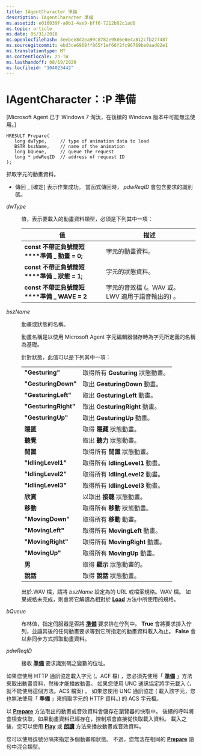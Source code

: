 ```yaml
---
title: IAgentCharacter 準備
description: IAgentCharacter 準備
ms.assetid: e016039f-a0b1-4ae9-bff6-7212b02c1ad8
ms.topic: article
ms.date: 05/31/2018
ms.openlocfilehash: 3eebee8d2ea99c8782e9506e0e4a812cfb277487
ms.sourcegitcommit: ebd3ce6908ff865f1ef66f2fc96769be0aad82e1
ms.translationtype: MT
ms.contentlocale: zh-TW
ms.lasthandoff: 08/19/2020
ms.locfileid: "104023442"
---
```

# <a name="iagentcharacterprepare"></a>IAgentCharacter：:P 準備

\[Microsoft Agent 已于 Windows 7 淘汰，在後續的 Windows 版本中可能無法使用。\]

``` syntax
HRESULT Prepare(
   long dwType,     // type of animation data to load
   BSTR bszName,    // name of the animation 
   long bQueue,     // queue the request
   long * pdwReqID  // address of request ID
);
```

抓取字元的動畫資料。

-   傳回 \_ [確定] 表示作業成功。 當函式傳回時， *pdwReqID* 會包含要求的識別碼。

<dl> <dt>

<span id="dwType"></span><span id="dwtype"></span><span id="DWTYPE"></span>*dwType*
</dt> <dd>

值，表示要載入的動畫資料類型，必須是下列其中一項：



| 值                                                           | 描述                                                |
|-----------------------------------------------------------------|------------------------------------------------------------|
| **const 不帶正負號簡短****準備 \_ 動畫 = 0;**<br/> | 字元的動畫資料。                              |
| **const 不帶正負號簡短****準備 \_ 狀態 = 1;**<br/>     | 字元的狀態資料。                                  |
| **const 不帶正負號簡短****準備 \_ WAVE = 2**<br/>       | 字元的音效檔 (。WAV 或。LWV 適用于語音輸出的) 。 |



 

</dd> <dt>

<span id="bszName"></span><span id="bszname"></span><span id="BSZNAME"></span>*bszName*
</dt> <dd>

動畫或狀態的名稱。

動畫名稱是以使用 Microsoft Agent 字元編輯器儲存時為字元所定義的名稱為基礎。

針對狀態，此值可以是下列其中一項：



|                      |                                                 |
|----------------------|-------------------------------------------------|
| **"Gesturing"**      | 取得所有 **Gesturing** 狀態動畫。 |
| **"GesturingDown"**  | 取出 **GesturingDown** 動畫。       |
| **"GesturingLeft"**  | 取出 **GesturingLeft** 動畫。       |
| **"GesturingRight"** | 取出 **GesturingRight** 動畫。      |
| **"GesturingUp"**    | 取出 **GesturingUp** 動畫。         |
| **隱匿**         | 取得 **隱藏** 狀態動畫。    |
| **聽覺**        | 取出 **聽力** 狀態動畫。   |
| **閒置**         | 取得所有 **閒置** 狀態動畫。    |
| **"IdlingLevel1"**   | 取得所有 **IdlingLevel1** 動畫。    |
| **"IdlingLevel2"**   | 取得所有 **IdlingLevel2** 動畫。    |
| **"IdlingLevel3"**   | 取得所有 **IdlingLevel3** 動畫。    |
| **欣賞**      | 以取出 **接聽** 狀態動畫。 |
| **移動**         | 取得所有 **移動** 狀態動畫。    |
| **"MovingDown"**     | 取得所有 **移動** 動畫。          |
| **"MovingLeft"**     | 取得所有 **MovingLeft** 動畫。      |
| **"MovingRight"**    | 取得所有 **MovingRight** 動畫。     |
| **"MovingUp"**       | 取得所有 **MovingUp** 動畫。        |
| **男**        | 取得 **顯示** 狀態動畫的。   |
| **說話**       | 取得 **說話** 狀態動畫。  |



 

出於.WAV 檔，請將 *bszName* 設定為的 URL 或檔案規格。WAV 檔。 如果規格未完成，則會將它解讀為相對於 [**Load**](https://www.bing.com/search?q=**Load**) 方法中所使用的規格。

</dd> <dt>

<span id="bQueue"></span><span id="bqueue"></span><span id="BQUEUE"></span>*bQueue*
</dt> <dd>

布林值，指定伺服器是否將 [**準備**](/windows/desktop/lwef/iagentcharacter--prepare) 要求排在佇列中。 **True** 會將要求排入佇列，並讓其後的任何動畫要求等到它所指定的動畫資料載入為止。 **False** 會以非同步方式抓取動畫資料。

</dd> <dt>

<span id="pdwReqID"></span><span id="pdwreqid"></span><span id="PDWREQID"></span>*pdwReqID*
</dt> <dd>

接收 [**準備**](/windows/desktop/lwef/iagentcharacter--prepare) 要求識別碼之變數的位址。

</dd> </dl>

如果您使用 HTTP 通訊協定載入字元 (。ACF 檔) ，您必須先使用「 [**準備**](/windows/desktop/lwef/iagentcharacter--prepare) 」方法來取出動畫資料，然後才能播放動畫。 如果您使用 UNC 通訊協定將字元載入 (，就不能使用這個方法。ACS 檔案) 。 如果您使用 UNC 通訊協定 ( 載入該字元，您也無法使用「 **準備** 」來抓取字元的 HTTP 資料。) 的 ACS 字元檔。

以 [**Prepare**](/windows/desktop/lwef/iagentcharacter--prepare) 方法取出的動畫或音效資料會儲存在瀏覽器的快取中。 後續的呼叫將會檢查快取，如果動畫資料已經存在，控制項會直接從快取載入資料。 載入之後，您可以使用 [**Play**](/windows/desktop/lwef/iagentcharacter--play) 或 [**朗讀**](/windows/desktop/lwef/iagentcharacter--speak) 方法來播放動畫或音效資料。

您可以使用逗號分隔來指定多個動畫和狀態。 不過，您無法在相同的 [**Prepare**](/windows/desktop/lwef/iagentcharacter--prepare) 語句中混合類型。

 

